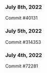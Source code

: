 ### July 8th, 2022

Commit #40131

### July 5th, 2022

Commit #314353


### July 4th, 2022

Commit #72281
